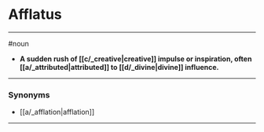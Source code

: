 # Afflatus
---
#noun
- **A sudden rush of [[c/_creative|creative]] impulse or inspiration, often [[a/_attributed|attributed]] to [[d/_divine|divine]] influence.**
---
### Synonyms
- [[a/_afflation|afflation]]
---
